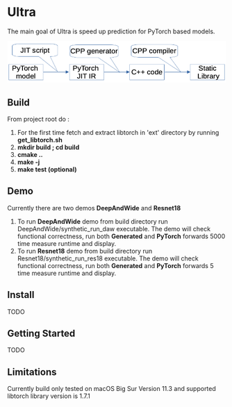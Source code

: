 # Ultra

The main goal of Ultra is speed up prediction for PyTorch based models.

![alt text](https://github.com/edvgha/Ultra/blob/main/docs/flow.png?raw=true)

## Build

From project root do : 
1. For the first time fetch and extract libtorch in 'ext' directory by running **get_libtorch.sh**
2. **mkdir build ; cd build**
3. **cmake ..**
4. **make -j**
5. **make test (optional)**

## Demo 
Currently there are two demos **DeepAndWide** and **Resnet18**
1. To run **DeepAndWide** demo from build directory run DeepAndWide/synthetic_run_daw executable.
   The demo will check functional correctness, run both **Generated** and **PyTorch** forwards 5000 time measure runtime and display.
2. To run **Resnet18** demo from build directory run Resnet18/synthetic_run_res18 executable.
   The demo will check functional correctness, run both **Generated** and **PyTorch** forwards 5 time measure runtime and display.

## Install 
TODO

## Getting Started 
TODO

## Limitations

Currently build only tested on macOS Big Sur Version 11.3 and supported libtorch library version is 1.7.1
